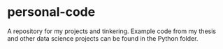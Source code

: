 # personal-code
A repository for my projects and tinkering.
Example code from my thesis and other data science projects can be found in the Python folder.
